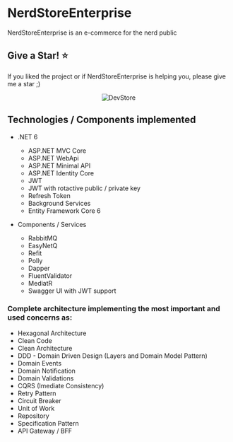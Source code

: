 # NerdStoreEnterprise
NerdStoreEnterprise is an e-commerce for the nerd public


## Give a Star! :star:
If you liked the project or if NerdStoreEnterprise is helping you, please give me a star ;)

<p align="center">
    <img alt="DevStore" src="https://user-images.githubusercontent.com/89268597/227810630-48844d7d-94a4-4224-904c-ec10bf224bdd.png" />
</p>


## Technologies / Components implemented

- .NET 6
    - ASP.NET MVC Core
    - ASP.NET WebApi
    - ASP.NET Minimal API
    - ASP.NET Identity Core
    - JWT
    - JWT with rotactive public / private key
    - Refresh Token
    - Background Services
    - Entity Framework Core 6

- Components / Services
    - RabbitMQ
    - EasyNetQ
    - Refit 
    - Polly
    - Dapper
    - FluentValidator
    - MediatR
    - Swagger UI with JWT support

### Complete architecture implementing the most important and used concerns as:

- Hexagonal Architecture
- Clean Code
- Clean Architecture
- DDD - Domain Driven Design (Layers and Domain Model Pattern)
- Domain Events
- Domain Notification
- Domain Validations
- CQRS (Imediate Consistency)
- Retry Pattern
- Circuit Breaker
- Unit of Work
- Repository
- Specification Pattern
- API Gateway / BFF
 
